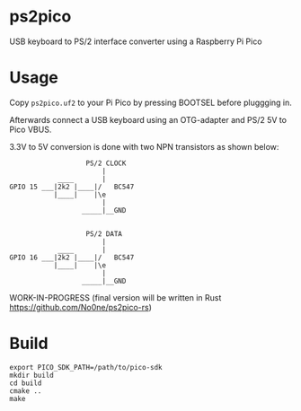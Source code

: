 # ps2pico
USB keyboard to PS/2 interface converter using a Raspberry Pi Pico

# Usage
Copy `ps2pico.uf2` to your Pi Pico by pressing BOOTSEL before pluggging in.

Afterwards connect a USB keyboard using an OTG-adapter and PS/2 5V to Pico VBUS.

3.3V to 5V conversion is done with two NPN transistors as shown below:
```
                   PS/2 CLOCK
                       |
            ____       |
GPIO 15 ___|2k2 |____|/   BC547
           |____|    |\e
                       |
                  _____|__GND


                   PS/2 DATA
                       |
            ____       |
GPIO 16 ___|2k2 |____|/   BC547
           |____|    |\e
                       |
                  _____|__GND
```

WORK-IN-PROGRESS
(final version will be written in Rust https://github.com/No0ne/ps2pico-rs)

# Build
```
export PICO_SDK_PATH=/path/to/pico-sdk
mkdir build
cd build
cmake ..
make
```